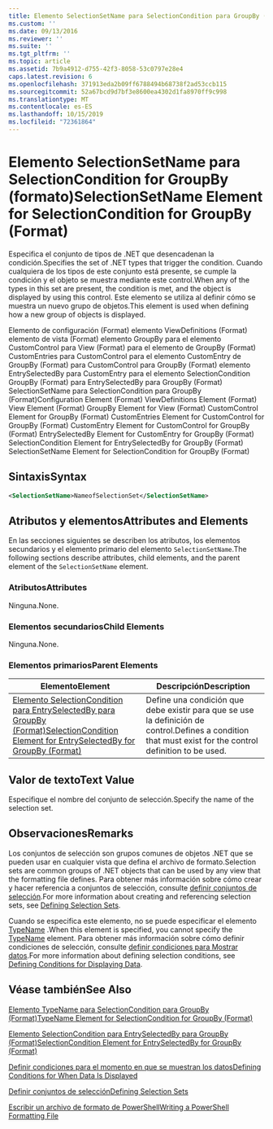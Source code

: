 ```yaml
---
title: Elemento SelectionSetName para SelectionCondition para GroupBy (Format) | Microsoft Docs
ms.custom: ''
ms.date: 09/13/2016
ms.reviewer: ''
ms.suite: ''
ms.tgt_pltfrm: ''
ms.topic: article
ms.assetid: 7b9a4912-d755-42f3-8058-53c0797e28e4
caps.latest.revision: 6
ms.openlocfilehash: 371913eda2b09ff6788494b68738f2ad53ccb115
ms.sourcegitcommit: 52a67bcd9d7bf3e8600ea4302d1fa8970ff9c998
ms.translationtype: MT
ms.contentlocale: es-ES
ms.lasthandoff: 10/15/2019
ms.locfileid: "72361864"
---
```

# <a name="selectionsetname-element-for-selectioncondition-for-groupby-format"></a><span data-ttu-id="7667c-102">Elemento SelectionSetName para SelectionCondition for GroupBy (formato)</span><span class="sxs-lookup"><span data-stu-id="7667c-102">SelectionSetName Element for SelectionCondition for GroupBy (Format)</span></span>

<span data-ttu-id="7667c-103">Especifica el conjunto de tipos de .NET que desencadenan la condición.</span><span class="sxs-lookup"><span data-stu-id="7667c-103">Specifies the set of .NET types that trigger the condition.</span></span> <span data-ttu-id="7667c-104">Cuando cualquiera de los tipos de este conjunto está presente, se cumple la condición y el objeto se muestra mediante este control.</span><span class="sxs-lookup"><span data-stu-id="7667c-104">When any of the types in this set are present, the condition is met, and the object is displayed by using this control.</span></span> <span data-ttu-id="7667c-105">Este elemento se utiliza al definir cómo se muestra un nuevo grupo de objetos.</span><span class="sxs-lookup"><span data-stu-id="7667c-105">This element is used when defining how a new group of objects is displayed.</span></span>

<span data-ttu-id="7667c-106">Elemento de configuración (Format) elemento ViewDefinitions (Format) elemento de vista (Format) elemento GroupBy para el elemento CustomControl para View (Format) para el elemento de GroupBy (Format) CustomEntries para CustomControl para el elemento CustomEntry de GroupBy (Format) para CustomControl para GroupBy (Format) elemento EntrySelectedBy para CustomEntry para el elemento SelectionCondition GroupBy (Format) para EntrySelectedBy para GroupBy (Format) SelectionSetName para SelectionCondition para GroupBy (Format)</span><span class="sxs-lookup"><span data-stu-id="7667c-106">Configuration Element (Format) ViewDefinitions Element (Format) View Element (Format) GroupBy Element for View (Format) CustomControl Element for GroupBy (Format) CustomEntries Element for CustomControl for GroupBy (Format) CustomEntry Element for CustomControl for GroupBy (Format) EntrySelectedBy Element for CustomEntry for GroupBy (Format) SelectionCondition Element for EntrySelectedBy for GroupBy (Format) SelectionSetName Element for SelectionCondition for GroupBy (Format)</span></span>

## <a name="syntax"></a><span data-ttu-id="7667c-107">Sintaxis</span><span class="sxs-lookup"><span data-stu-id="7667c-107">Syntax</span></span>

```xml
<SelectionSetName>NameofSelectionSet</SelectionSetName>
```

## <a name="attributes-and-elements"></a><span data-ttu-id="7667c-108">Atributos y elementos</span><span class="sxs-lookup"><span data-stu-id="7667c-108">Attributes and Elements</span></span>

<span data-ttu-id="7667c-109">En las secciones siguientes se describen los atributos, los elementos secundarios y el elemento primario del elemento `SelectionSetName`.</span><span class="sxs-lookup"><span data-stu-id="7667c-109">The following sections describe attributes, child elements, and the parent element of the `SelectionSetName` element.</span></span>

### <a name="attributes"></a><span data-ttu-id="7667c-110">Atributos</span><span class="sxs-lookup"><span data-stu-id="7667c-110">Attributes</span></span>

<span data-ttu-id="7667c-111">Ninguna.</span><span class="sxs-lookup"><span data-stu-id="7667c-111">None.</span></span>

### <a name="child-elements"></a><span data-ttu-id="7667c-112">Elementos secundarios</span><span class="sxs-lookup"><span data-stu-id="7667c-112">Child Elements</span></span>

<span data-ttu-id="7667c-113">Ninguna.</span><span class="sxs-lookup"><span data-stu-id="7667c-113">None.</span></span>

### <a name="parent-elements"></a><span data-ttu-id="7667c-114">Elementos primarios</span><span class="sxs-lookup"><span data-stu-id="7667c-114">Parent Elements</span></span>

|<span data-ttu-id="7667c-115">Elemento</span><span class="sxs-lookup"><span data-stu-id="7667c-115">Element</span></span>|<span data-ttu-id="7667c-116">Descripción</span><span class="sxs-lookup"><span data-stu-id="7667c-116">Description</span></span>|
|-------------|-----------------|
|[<span data-ttu-id="7667c-117">Elemento SelectionCondition para EntrySelectedBy para GroupBy (Format)</span><span class="sxs-lookup"><span data-stu-id="7667c-117">SelectionCondition Element for EntrySelectedBy for GroupBy (Format)</span></span>](./selectioncondition-element-for-entryselectedby-for-groupby-format.md)|<span data-ttu-id="7667c-118">Define una condición que debe existir para que se use la definición de control.</span><span class="sxs-lookup"><span data-stu-id="7667c-118">Defines a condition that must exist for the control definition to be used.</span></span>|

## <a name="text-value"></a><span data-ttu-id="7667c-119">Valor de texto</span><span class="sxs-lookup"><span data-stu-id="7667c-119">Text Value</span></span>

<span data-ttu-id="7667c-120">Especifique el nombre del conjunto de selección.</span><span class="sxs-lookup"><span data-stu-id="7667c-120">Specify the name of the selection set.</span></span>

## <a name="remarks"></a><span data-ttu-id="7667c-121">Observaciones</span><span class="sxs-lookup"><span data-stu-id="7667c-121">Remarks</span></span>

<span data-ttu-id="7667c-122">Los conjuntos de selección son grupos comunes de objetos .NET que se pueden usar en cualquier vista que defina el archivo de formato.</span><span class="sxs-lookup"><span data-stu-id="7667c-122">Selection sets are common groups of .NET objects that can be used by any view that the formatting file defines.</span></span> <span data-ttu-id="7667c-123">Para obtener más información sobre cómo crear y hacer referencia a conjuntos de selección, consulte [definir conjuntos de selección](./defining-selection-sets.md).</span><span class="sxs-lookup"><span data-stu-id="7667c-123">For more information about creating and referencing selection sets, see [Defining Selection Sets](./defining-selection-sets.md).</span></span>

<span data-ttu-id="7667c-124">Cuando se especifica este elemento, no se puede especificar el elemento [TypeName](./typename-element-for-selectioncondition-for-groupby-format.md) .</span><span class="sxs-lookup"><span data-stu-id="7667c-124">When this element is specified, you cannot specify the [TypeName](./typename-element-for-selectioncondition-for-groupby-format.md) element.</span></span> <span data-ttu-id="7667c-125">Para obtener más información sobre cómo definir condiciones de selección, consulte [definir condiciones para Mostrar datos](./defining-conditions-for-displaying-data.md).</span><span class="sxs-lookup"><span data-stu-id="7667c-125">For more information about defining selection conditions, see [Defining Conditions for Displaying Data](./defining-conditions-for-displaying-data.md).</span></span>

## <a name="see-also"></a><span data-ttu-id="7667c-126">Véase también</span><span class="sxs-lookup"><span data-stu-id="7667c-126">See Also</span></span>

[<span data-ttu-id="7667c-127">Elemento TypeName para SelectionCondition para GroupBy (Format)</span><span class="sxs-lookup"><span data-stu-id="7667c-127">TypeName Element for SelectionCondition for GroupBy (Format)</span></span>](./typename-element-for-selectioncondition-for-groupby-format.md)

[<span data-ttu-id="7667c-128">Elemento SelectionCondition para EntrySelectedBy para GroupBy (Format)</span><span class="sxs-lookup"><span data-stu-id="7667c-128">SelectionCondition Element for EntrySelectedBy for GroupBy (Format)</span></span>](./selectioncondition-element-for-entryselectedby-for-groupby-format.md)

[<span data-ttu-id="7667c-129">Definir condiciones para el momento en que se muestran los datos</span><span class="sxs-lookup"><span data-stu-id="7667c-129">Defining Conditions for When Data Is Displayed</span></span>](./defining-conditions-for-displaying-data.md)

[<span data-ttu-id="7667c-130">Definir conjuntos de selección</span><span class="sxs-lookup"><span data-stu-id="7667c-130">Defining Selection Sets</span></span>](./defining-selection-sets.md)

[<span data-ttu-id="7667c-131">Escribir un archivo de formato de PowerShell</span><span class="sxs-lookup"><span data-stu-id="7667c-131">Writing a PowerShell Formatting File</span></span>](./writing-a-powershell-formatting-file.md)

